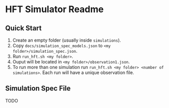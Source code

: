 HFT Simulator Readme
====================

Quick Start
-----------

1. Create an empty folder (usually inside `simulations`).
2. Copy `docs/simulation_spec_models.json` to `<my folder>/simulation_spec.json`.
3. Run `run_hft.sh <my folder>`.
4. Ouput will be located in `<my folder>/observation1.json`.
5. To run more than one simulation run `run_hft.sh <my folder> <number of simulations>`. Each run will have a unique observation file.

Simulation Spec File
--------------------

TODO
